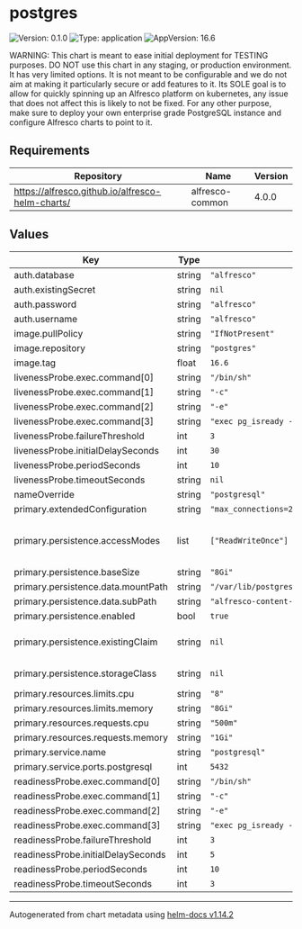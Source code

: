 # postgres

![Version: 0.1.0](https://img.shields.io/badge/Version-0.1.0-informational?style=flat-square) ![Type: application](https://img.shields.io/badge/Type-application-informational?style=flat-square) ![AppVersion: 16.6](https://img.shields.io/badge/AppVersion-16.6-informational?style=flat-square)

WARNING: This chart is meant to ease initial deployment for TESTING purposes.
DO NOT use this chart in any staging, or production environment. It has very limited options.
It is not meant to be configurable and we do not aim at making it particularly secure or add features to it. Its SOLE goal is to allow for quickly spinning up an Alfresco platform on kubernetes, any issue that does not affect this is likely to not be fixed.
For any other purpose, make sure to deploy your own enterprise grade PostgreSQL instance and configure Alfresco charts to point to it.

## Requirements

| Repository | Name | Version |
|------------|------|---------|
| https://alfresco.github.io/alfresco-helm-charts/ | alfresco-common | 4.0.0 |

## Values

| Key | Type | Default | Description |
|-----|------|---------|-------------|
| auth.database | string | `"alfresco"` |  |
| auth.existingSecret | string | `nil` |  |
| auth.password | string | `"alfresco"` |  |
| auth.username | string | `"alfresco"` |  |
| image.pullPolicy | string | `"IfNotPresent"` |  |
| image.repository | string | `"postgres"` |  |
| image.tag | float | `16.6` |  |
| livenessProbe.exec.command[0] | string | `"/bin/sh"` |  |
| livenessProbe.exec.command[1] | string | `"-c"` |  |
| livenessProbe.exec.command[2] | string | `"-e"` |  |
| livenessProbe.exec.command[3] | string | `"exec pg_isready -d $POSTGRES_DB -U $POSTGRES_USER"` |  |
| livenessProbe.failureThreshold | int | `3` |  |
| livenessProbe.initialDelaySeconds | int | `30` |  |
| livenessProbe.periodSeconds | int | `10` |  |
| livenessProbe.timeoutSeconds | string | `nil` |  |
| nameOverride | string | `"postgresql"` |  |
| primary.extendedConfiguration | string | `"max_connections=250\nshared_buffers=512MB\neffective_cache_size=2GB\nwal_level=minimal\nmax_wal_senders=0\nmax_replication_slots=0\nlog_min_messages=LOG\n"` |  |
| primary.persistence.accessModes | list | `["ReadWriteOnce"]` | defines type of access required by the persistent volume [Access_Modes] (https://kubernetes.io/docs/concepts/storage/persistent-volumes/#access-modes) |
| primary.persistence.baseSize | string | `"8Gi"` |  |
| primary.persistence.data.mountPath | string | `"/var/lib/postgresql/data"` |  |
| primary.persistence.data.subPath | string | `"alfresco-content-services/database-data"` |  |
| primary.persistence.enabled | bool | `true` |  |
| primary.persistence.existingClaim | string | `nil` | provide an existing persistent volume claim name to persist SQL data Make sure the root folder has the appropriate permissions/ownership set. |
| primary.persistence.storageClass | string | `nil` | set the storageClass to use for dynamic provisioning. setting it to null means "default storageClass". |
| primary.resources.limits.cpu | string | `"8"` |  |
| primary.resources.limits.memory | string | `"8Gi"` |  |
| primary.resources.requests.cpu | string | `"500m"` |  |
| primary.resources.requests.memory | string | `"1Gi"` |  |
| primary.service.name | string | `"postgresql"` | used for naming pvc |
| primary.service.ports.postgresql | int | `5432` |  |
| readinessProbe.exec.command[0] | string | `"/bin/sh"` |  |
| readinessProbe.exec.command[1] | string | `"-c"` |  |
| readinessProbe.exec.command[2] | string | `"-e"` |  |
| readinessProbe.exec.command[3] | string | `"exec pg_isready -d $POSTGRES_DB -U $POSTGRES_USER"` |  |
| readinessProbe.failureThreshold | int | `3` |  |
| readinessProbe.initialDelaySeconds | int | `5` |  |
| readinessProbe.periodSeconds | int | `10` |  |
| readinessProbe.timeoutSeconds | int | `3` |  |

----------------------------------------------
Autogenerated from chart metadata using [helm-docs v1.14.2](https://github.com/norwoodj/helm-docs/releases/v1.14.2)
